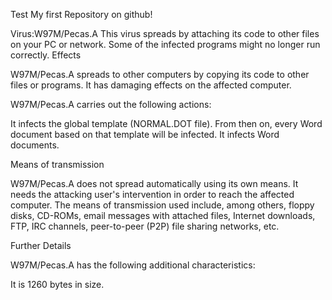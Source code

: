 Test
My first Repository on github!

Virus:W97M/Pecas.A
This virus spreads by attaching its code to other files on your PC or network. Some of the infected programs might no longer run correctly.
Effects 

W97M/Pecas.A spreads to other computers by copying its code to other files or programs. It has damaging effects on the affected computer.

W97M/Pecas.A carries out the following actions:

It infects the global template (NORMAL.DOT file). From then on, every Word document based on that template will be infected.
It infects Word documents.
 

 Means of transmission 


 W97M/Pecas.A does not spread automatically using its own means. It needs the attacking user's intervention in order to reach the affected computer. The means of transmission used include, among others, floppy disks, CD-ROMs, email messages with attached files, Internet downloads, FTP, IRC channels, peer-to-peer (P2P) file sharing networks, etc.

 Further Details  

 W97M/Pecas.A has the following additional characteristics:

 It is 1260 bytes in size.


